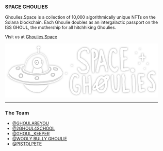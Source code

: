 ### SPACE GHOULIES

Ghoulies.Space is a collection of 10,000 algorithmically unique NFTs on the Solana blockchain. Each Ghoulie doubles as an intergalactic passport on the ISS GHOUL, the mothership for all hitchhiking Ghoulies.

Visit us at [Ghoulies.Space](https://ghoulies.space)

![Ghoulies logo](./public/space-ghoulies-logo.png)

---

### The Team

- [@GHOULAREYOU](https://twitter.com/ghoulareyou)
- [@2GHOUL4SCHOOL](https://twitter.com/GrouchyGhoulie)
- [@GHOUL_KEEPER](https://twitter.com/ghoul_keeper)
- [@WOOLY BULLY GHOULIE](https://twitter.com/wb_ghoulie)
- [@PISTOLPETE](https://twitter.com/hicryptopete)
